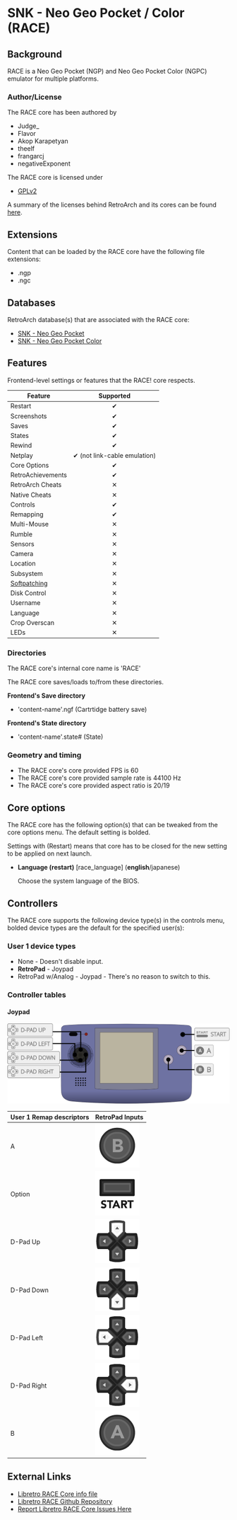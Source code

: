 # SNK - Neo Geo Pocket / Color (RACE)

## Background

RACE is a Neo Geo Pocket (NGP) and Neo Geo Pocket Color (NGPC) emulator for
multiple platforms.

### Author/License

The RACE core has been authored by

- Judge_
- Flavor
- Akop Karapetyan
- theelf
- frangarcj
- negativeExponent

The RACE core is licensed under

- [GPLv2](https://github.com/libretro/RACE/blob/master/license.txt)

A summary of the licenses behind RetroArch and its cores can be found [here](../development/licenses.md).

## Extensions

Content that can be loaded by the RACE core have the following file extensions:

- .ngp
- .ngc

## Databases

RetroArch database(s) that are associated with the RACE core:

- [SNK - Neo Geo Pocket](https://github.com/libretro/libretro-database/blob/master/rdb/SNK%20-%20Neo%20Geo%20Pocket.rdb)
- [SNK - Neo Geo Pocket Color](https://github.com/libretro/libretro-database/blob/master/rdb/SNK%20-%20Neo%20Geo%20Pocket%20Color.rdb)

## Features

Frontend-level settings or features that the RACE! core respects.

| Feature           | Supported |
|-------------------|:---------:|
| Restart           | ✔         |
| Screenshots       | ✔         |
| Saves             | ✔         |
| States            | ✔         |
| Rewind            | ✔         |
| Netplay           | ✔ (not link-cable emulation)         |
| Core Options      | ✔         |
| RetroAchievements | ✔         |
| RetroArch Cheats  | ✕         |
| Native Cheats     | ✕         |
| Controls          | ✔         |
| Remapping         | ✔         |
| Multi-Mouse       | ✕         |
| Rumble            | ✕         |
| Sensors           | ✕         |
| Camera            | ✕         |
| Location          | ✕         |
| Subsystem         | ✕         |
| [Softpatching](../guides/softpatching.md) | ✕         |
| Disk Control      | ✕         |
| Username          | ✕         |
| Language          | ✕         |
| Crop Overscan     | ✕         |
| LEDs              | ✕         |

### Directories

The RACE core's internal core name is 'RACE'

The RACE core saves/loads to/from these directories.

**Frontend's Save directory**

- 'content-name'.ngf (Cartrtidge battery save)

**Frontend's State directory**

- 'content-name'.state# (State)

### Geometry and timing

- The RACE core's core provided FPS is 60
- The RACE core's core provided sample rate is 44100 Hz
- The RACE core's core provided aspect ratio is 20/19

## Core options

The RACE core has the following option(s) that can be tweaked from the core options menu. The default setting is bolded.

Settings with (Restart) means that core has to be closed for the new setting to be applied on next launch.

- **Language (restart)** [race_language] (**english**/japanese)

	Choose the system language of the BIOS.

## Controllers

The RACE core supports the following device type(s) in the controls menu, bolded device types are the default for the specified user(s):

### User 1 device types

- None - Doesn't disable input.
- **RetroPad** - Joypad
- RetroPad w/Analog - Joypad - There's no reason to switch to this.

### Controller tables

#### Joypad

![](../image/controller/ngp.png)

| User 1 Remap descriptors | RetroPad Inputs                                |
|--------------------------|------------------------------------------------|
| A                        | ![](../image/retropad/retro_b.png)             |
| Option                   | ![](../image/retropad/retro_start.png)         |
| D-Pad Up                 | ![](../image/retropad/retro_dpad_up.png)       |
| D-Pad Down               | ![](../image/retropad/retro_dpad_down.png)     |
| D-Pad Left               | ![](../image/retropad/retro_dpad_left.png)     |
| D-Pad Right              | ![](../image/retropad/retro_dpad_right.png)    |
| B                        | ![](../image/retropad/retro_a.png)             |

## External Links

- [Libretro RACE Core info file](https://github.com/libretro/libretro-super/blob/master/dist/info/race_libretro.info)
- [Libretro RACE Github Repository](https://github.com/libretro/RACE)
- [Report Libretro RACE Core Issues Here](https://github.com/libretro/RACE/issues)
